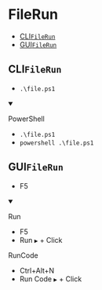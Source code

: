 # FileRun
- [CLI`FileRun`](#clifilerun)
- [GUI`FileRun`](#guifilerun)


## CLI`FileRun`
- `.\file.ps1`
<details open>
    <summary></summary>

PowerShell
- `.\file.ps1`
- `powershell .\file.ps1`
</details>


## GUI`FileRun`
- F5
<details open>
    <summary></summary>

Run
- F5
- Run `▶` + Click


RunCode
- Ctrl+Alt+N
- Run Code `▶` + Click
</details>



